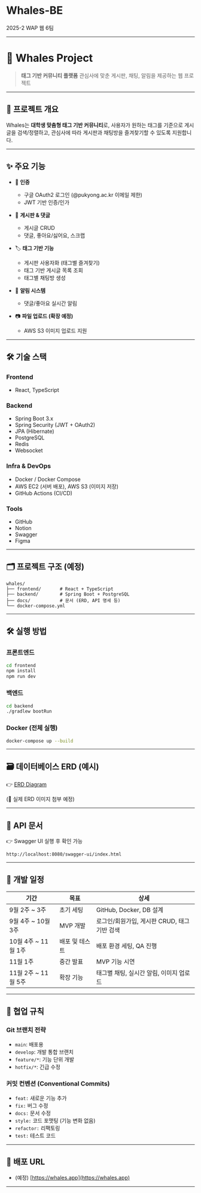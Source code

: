 # Whales-BE
2025-2 WAP 웹 6팀

---

# 🐋 Whales Project

> **태그 기반 커뮤니티 플랫폼**
> 관심사에 맞춘 게시판, 채팅, 알림을 제공하는 웹 프로젝트

---

## 📌 프로젝트 개요

Whales는 **대학생 맞춤형 태그 기반 커뮤니티**로,
사용자가 원하는 태그를 기준으로 게시글을 검색/정렬하고,
관심사에 따라 게시판과 채팅방을 즐겨찾기할 수 있도록 지원합니다.

---

## ✨ 주요 기능

* 🔑 **인증**

  * 구글 OAuth2 로그인 (@pukyong.ac.kr 이메일 제한)
  * JWT 기반 인증/인가
* 📝 **게시판 & 댓글**

  * 게시글 CRUD
  * 댓글, 좋아요/싫어요, 스크랩
* 🏷 **태그 기반 기능**

  * 게시판 사용자화 (태그별 즐겨찾기)
  * 태그 기반 게시글 목록 조회
  * 태그별 채팅방 생성
* 🔔 **알림 시스템**

  * 댓글/좋아요 실시간 알림
* 📷 **파일 업로드 (확장 예정)**

  * AWS S3 이미지 업로드 지원

---

## 🛠 기술 스택

### Frontend

* React, TypeScript

### Backend

* Spring Boot 3.x
* Spring Security (JWT + OAuth2)
* JPA (Hibernate)
* PostgreSQL
* Redis
* Websocket

### Infra & DevOps

* Docker / Docker Compose
* AWS EC2 (서버 배포), AWS S3 (이미지 저장)
* GitHub Actions (CI/CD)

### Tools

* GitHub
* Notion
* Swagger
* Figma

---

## 🗂 프로젝트 구조 (예정)

```
whales/
├── frontend/       # React + TypeScript
├── backend/        # Spring Boot + PostgreSQL
├── docs/           # 문서 (ERD, API 명세 등)
└── docker-compose.yml
```

---

## 🛠 실행 방법

### 프론트엔드

```bash
cd frontend
npm install
npm run dev
```

### 백엔드

```bash
cd backend
./gradlew bootRun
```

### Docker (전체 실행)

```bash
docker-compose up --build
```

---

## 🗃 데이터베이스 ERD (예시)

👉 [ERD Diagram](docs/erd.png)

(📌 실제 ERD 이미지 첨부 예정)

---

## 📑 API 문서

👉 Swagger UI 실행 후 확인 가능

```
http://localhost:8080/swagger-ui/index.html
```

---

## 📅 개발 일정

| 기간               | 목표       | 상세                           |
| ---------------- | -------- | ---------------------------- |
| 9월 2주 \~ 3주      | 초기 세팅    | GitHub, Docker, DB 설계        |
| 9월 4주 \~ 10월 3주  | MVP 개발   | 로그인/회원가입, 게시판 CRUD, 태그 기반 검색 |
| 10월 4주 \~ 11월 1주 | 배포 및 테스트 | 배포 환경 세팅, QA 진행              |
| 11월 1주           | 중간 발표    | MVP 기능 시연                    |
| 11월 2주 \~ 11월 5주 | 확장 기능    | 태그별 채팅, 실시간 알림, 이미지 업로드      |

---

## 🤝 협업 규칙

### Git 브랜치 전략

* `main`: 배포용
* `develop`: 개발 통합 브랜치
* `feature/*`: 기능 단위 개발
* `hotfix/*`: 긴급 수정

### 커밋 컨벤션 (Conventional Commits)

* `feat:` 새로운 기능 추가
* `fix:` 버그 수정
* `docs:` 문서 수정
* `style:` 코드 포맷팅 (기능 변화 없음)
* `refactor:` 리팩토링
* `test:` 테스트 코드

---

## 🚀 배포 URL

* (예정) [https://whales.app](https://whales.app)

---

